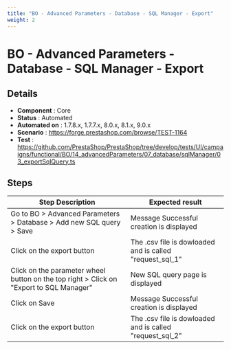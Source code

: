 ```yaml
---
title: "BO - Advanced Parameters - Database - SQL Manager - Export"
weight: 2
---
```


# BO - Advanced Parameters - Database - SQL Manager - Export
## Details
* **Component** : Core
* **Status** : Automated
* **Automated on** : 1.7.8.x, 1.7.7.x, 8.0.x, 8.1.x, 9.0.x
* **Scenario** : https://forge.prestashop.com/browse/TEST-1164
* **Test** : https://github.com/PrestaShop/PrestaShop/tree/develop/tests/UI/campaigns/functional/BO/14_advancedParameters/07_database/sqlManager/03_exportSqlQuery.ts

## Steps
| Step Description | Expected result |
| ----- | ----- |
| Go to BO > Advanced Parameters > Database > Add new SQL query > Save | Message Successful creation is displayed |
| Click on the export button | The .csv file is dowloaded and is called "request_sql_1" |
| Click on the parameter wheel button on the top right > Click on "Export to SQL Manager" | New SQL query page is displayed |
| Click on Save | Message Successful creation is displayed |
| Click on the export button | The .csv file is dowloaded and is called "request_sql_2" |
